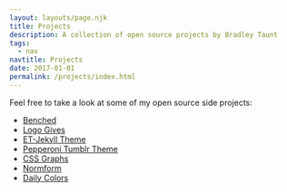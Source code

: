 ```yaml
---
layout: layouts/page.njk
title: Projects
description: A collection of open source projects by Bradley Taunt
tags:
  - nav
navtitle: Projects
date: 2017-01-01
permalink: /projects/index.html
---
```


Feel free to take a look at some of my open source side projects:

- <a href="http://benched.site">Benched</a>
- <a href="http://logo.gives">Logo Gives</a>
- <a href="https://github.com/bradleytaunt/ET-Jekyll">ET-Jekyll Theme</a>
- <a href="https://pepperoni-theme.tumblr.com">Pepperoni Tumblr Theme</a>
- <a href="https://github.com/bradleytaunt/cssgraphs">CSS Graphs</a>
- <a href="https://github.com/bradleytaunt/normform">Normform</a>
- <a href="https://dribbble.com/dailycolors">Daily Colors</a>
